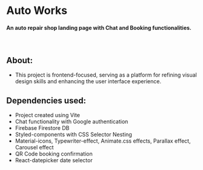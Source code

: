 # Auto Works


#### An auto repair shop landing page with Chat and Booking functionalities.

<br>

## About:

* This project is frontend-focused, serving as a platform for refining visual design skills and enhancing the user interface experience. 


## Dependencies used:


* Project created using Vite
* Chat functionality with Google authentication
* Firebase Firestore DB
* Styled-components with CSS Selector Nesting
* Material-icons, Typewriter-effect, Animate.css effects, Parallax effect, Carousel effect
* QR Code booking confirmation 
* React-datepicker date selector

